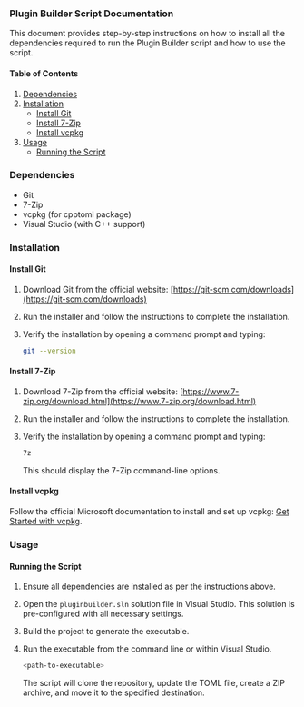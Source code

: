 ### Plugin Builder Script Documentation

This document provides step-by-step instructions on how to install all the dependencies required to run the Plugin Builder script and how to use the script.

#### Table of Contents

1. [Dependencies](#dependencies)
2. [Installation](#installation)
   - [Install Git](#install-git)
   - [Install 7-Zip](#install-7-zip)
   - [Install vcpkg](#install-vcpkg)
3. [Usage](#usage)
   - [Running the Script](#running-the-script)

### Dependencies

- Git
- 7-Zip
- vcpkg (for cpptoml package)
- Visual Studio (with C++ support)

### Installation

#### Install Git

1. Download Git from the official website: [https://git-scm.com/downloads](https://git-scm.com/downloads)
2. Run the installer and follow the instructions to complete the installation.
3. Verify the installation by opening a command prompt and typing:

   ```sh
   git --version
   ```

#### Install 7-Zip

1. Download 7-Zip from the official website: [https://www.7-zip.org/download.html](https://www.7-zip.org/download.html)
2. Run the installer and follow the instructions to complete the installation.
3. Verify the installation by opening a command prompt and typing:

   ```sh
   7z
   ```

   This should display the 7-Zip command-line options.

#### Install vcpkg

Follow the official Microsoft documentation to install and set up vcpkg: [Get Started with vcpkg](https://learn.microsoft.com/en-us/vcpkg/get-started/get-started-msbuild).

### Usage

#### Running the Script

1. Ensure all dependencies are installed as per the instructions above.
2. Open the `pluginbuilder.sln` solution file in Visual Studio. This solution is pre-configured with all necessary settings.
3. Build the project to generate the executable.
4. Run the executable from the command line or within Visual Studio.

   ```sh
   <path-to-executable>
   ```

   The script will clone the repository, update the TOML file, create a ZIP archive, and move it to the specified destination.
